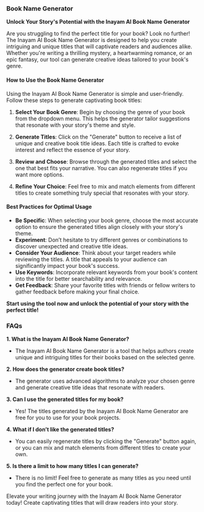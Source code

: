### Book Name Generator

**Unlock Your Story's Potential with the Inayam AI Book Name Generator**

Are you struggling to find the perfect title for your book? Look no further! The Inayam AI Book Name Generator is designed to help you create intriguing and unique titles that will captivate readers and audiences alike. Whether you're writing a thrilling mystery, a heartwarming romance, or an epic fantasy, our tool can generate creative ideas tailored to your book's genre.

#### How to Use the Book Name Generator

Using the Inayam AI Book Name Generator is simple and user-friendly. Follow these steps to generate captivating book titles:

1. **Select Your Book Genre**: Begin by choosing the genre of your book from the dropdown menu. This helps the generator tailor suggestions that resonate with your story's theme and style.
   
2. **Generate Titles**: Click on the "Generate" button to receive a list of unique and creative book title ideas. Each title is crafted to evoke interest and reflect the essence of your story.

3. **Review and Choose**: Browse through the generated titles and select the one that best fits your narrative. You can also regenerate titles if you want more options.

4. **Refine Your Choice**: Feel free to mix and match elements from different titles to create something truly special that resonates with your story.

#### Best Practices for Optimal Usage

- **Be Specific**: When selecting your book genre, choose the most accurate option to ensure the generated titles align closely with your story's theme.
- **Experiment**: Don’t hesitate to try different genres or combinations to discover unexpected and creative title ideas.
- **Consider Your Audience**: Think about your target readers while reviewing the titles. A title that appeals to your audience can significantly impact your book's success.
- **Use Keywords**: Incorporate relevant keywords from your book's content into the title for better searchability and relevance.
- **Get Feedback**: Share your favorite titles with friends or fellow writers to gather feedback before making your final choice.

**Start using the tool now and unlock the potential of your story with the perfect title!**

### FAQs

**1. What is the Inayam AI Book Name Generator?**
   - The Inayam AI Book Name Generator is a tool that helps authors create unique and intriguing titles for their books based on the selected genre.

**2. How does the generator create book titles?**
   - The generator uses advanced algorithms to analyze your chosen genre and generate creative title ideas that resonate with readers.

**3. Can I use the generated titles for my book?**
   - Yes! The titles generated by the Inayam AI Book Name Generator are free for you to use for your book projects.

**4. What if I don’t like the generated titles?**
   - You can easily regenerate titles by clicking the "Generate" button again, or you can mix and match elements from different titles to create your own.

**5. Is there a limit to how many titles I can generate?**
   - There is no limit! Feel free to generate as many titles as you need until you find the perfect one for your book.

Elevate your writing journey with the Inayam AI Book Name Generator today! Create captivating titles that will draw readers into your story.